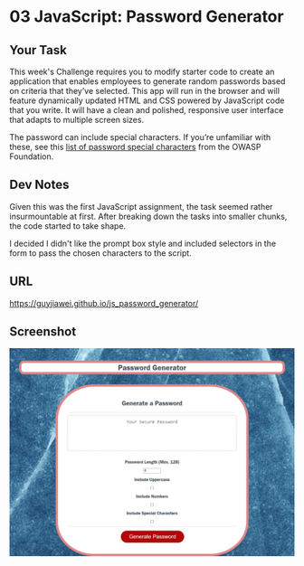 # 03 JavaScript: Password Generator

## Your Task

This week's Challenge requires you to modify starter code to create an application that enables employees to generate random passwords based on criteria that they’ve selected. This app will run in the browser and will feature dynamically updated HTML and CSS powered by JavaScript code that you write. It will have a clean and polished, responsive user interface that adapts to multiple screen sizes.

The password can include special characters. If you’re unfamiliar with these, see this [list of password special characters](https://www.owasp.org/index.php/Password_special_characters) from the OWASP Foundation.

## Dev Notes

Given this was the first JavaScript assignment, the task seemed rather insurmountable at first. After breaking down the tasks into smaller chunks, the code started to take shape.

I decided I didn't like the prompt box style and included selectors in the form to pass the chosen characters to the script.

## URL

https://guyjiawei.github.io/js_password_generator/

## Screenshot

![screenshot](./assets/images/screencapture.png)
